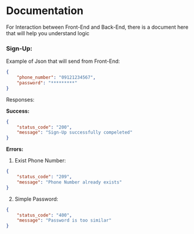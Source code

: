 # Documentation

For Interaction between Front-End and Back-End, there is a document here that will help you understand logic


### Sign-Up:

Example of Json that will send from Front-End:

```json
{
    "phone_number": "09121234567",
    "password": "*********"
}
```

Responses:

**Success:**

```json
{
    "status_code": "200",
    "message": "Sign-Up successfully compeleted"
}
```

**Errors:**

1. Exist Phone Number:

```json
{
    "status_code": "209",
    "message": "Phone Number already exists"
}
```

2. Simple Password:

```json
{
    "status_code": "400",
    "message": "Password is too similar"
}
```